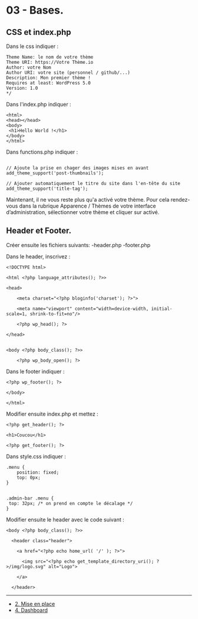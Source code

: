 # 03 - Bases.

## CSS et index.php

Dans le css indiquer : 

```/*
Theme Name: le nom de votre thème
Theme URI: https://Votre Thème.io
Author: votre Nom
Author URI: votre site (personnel / github/...)
Description: Mon premier thème ! 
Requires at least: WordPress 5.0
Version: 1.0
*/
```

Dans l'index.php indiquer :

```<!DOCTYPE html>
<html>
<head></head>
<body>
 <h1>Hello World !</h1>
</body>
</html>
```

Dans functions.php indiquer : 

```<?php 

// Ajoute la prise en chager des images mises en avant
add_theme_support('post-thumbnails');

// Ajouter automatiquement le titre du site dans l'en-tête du site
add_theme_support('title-tag');
```

Maintenant, il ne vous reste plus qu'a activé votre thème. Pour cela rendez-vous dans la rubrique Apparence / Thèmes de votre interface d’administration, sélectionner votre thème et cliquer sur activé.

## Header et Footer.

Créer ensuite les fichiers suivants: -header.php
                                     -footer.php

Dans le header, inscrivez :

```
<!DOCTYPE html>

<html <?php language_attributes(); ?>>

<head>

    <meta charset="<?php bloginfo('charset'); ?>">

    <meta name="viewport" content="width=device-width, initial-scale=1, shrink-to-fit=no"/>

    <?php wp_head(); ?>

</head>


<body <?php body_class(); ?>>

    <?php wp_body_open(); ?>
```

Dans le footer indiquer : 

```
<?php wp_footer(); ?>

</body>

</html>
```

Modifier ensuite index.php et mettez : 

```
<?php get_header(); ?>

<h1>Coucou</h1>

<?php get_footer(); ?>
```

Dans style.css indiquer : 

```
.menu {
    position: fixed;
    top: 0px;
}


.admin-bar .menu {
 top: 32px; /* on prend en compte le décalage */
}
```

Modifier ensuite le header avec le code suivant : 

```
<body <?php body_class(); ?>>

  <header class="header">

    <a href="<?php echo home_url( '/' ); ?>">

      <img src="<?php echo get_template_directory_uri(); ?>/img/logo.svg" alt="Logo">

    </a>  

  </header>
  ```

  ---

- [2. Mise en place](./02-Mise-en-place.md)
- [4. Dashboard](./04-Dashboard.md)